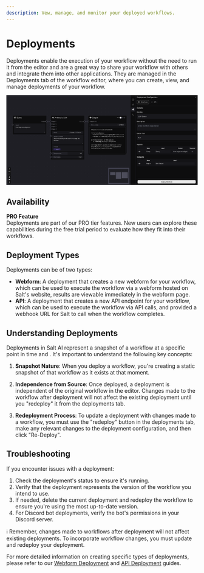```yaml
---
description: Vew, manage, and monitor your deployed workflows.
---
```


# Deployments

Deployments enable the execution of your workflow without the need to run it from the editor and are a great way to share your workflow with others and integrate them into other applications. They are managed in the Deployments tab of the workflow editor, where you can create, view, and manage deployments of your workflow.

![Deployment Tab Open in Editor](../images/deployments1.png)

## Availability

<div class="pro-callout">
  <strong>PRO Feature</strong><br>
  Deployments are part of our PRO tier features. New users can explore these capabilities during the free trial period to evaluate how they fit into their workflows.
</div>

## Deployment Types

Deployments can be of two types:

- **Webform**: A deployment that creates a new webform for your workflow, which can be used to execute the workflow via a webform hosted on Salt's website, results are viewable immediately in the webform page.
- **API**: A deployment that creates a new API endpoint for your workflow, which can be used to execute the workflow via API calls, and provided a webhook URL for Salt to call when the workflow completes.

## Understanding Deployments

Deployments in Salt AI represent a snapshot of a workflow at a specific point in time and . It's important to understand the following key concepts:

1. **Snapshot Nature**: When you deploy a workflow, you're creating a static snapshot of that workflow as it exists at that moment.

2. **Independence from Source**: Once deployed, a deployment is independent of the original workflow in the editor. Changes made to the workflow after deployment will not affect the existing deployment until you "redeploy" it from the deployments tab.

3. **Redeployment Process**: To update a deployment with changes made to a workflow, you must use the "redeploy" button in the deployments tab, make any relevant changes to the deployment configuration, and then click "Re-Deploy".

## Troubleshooting

If you encounter issues with a deployment:

1. Check the deployment's status to ensure it's running.
2. Verify that the deployment represents the version of the workflow you intend to use.
3. If needed, delete the current deployment and redeploy the workflow to ensure you're using the most up-to-date version.
4. For Discord bot deployments, verify the bot's permissions in your Discord server.

<aside> ℹ️ Remember, changes made to workflows after deployment will not affect existing deployments. To incorporate workflow changes, you must update and redeploy your deployment.</aside>

For more detailed information on creating specific types of deployments, please refer to our [Webform Deployment](/deployments/webform) and [API Deployment](/deployments/api) guides.
